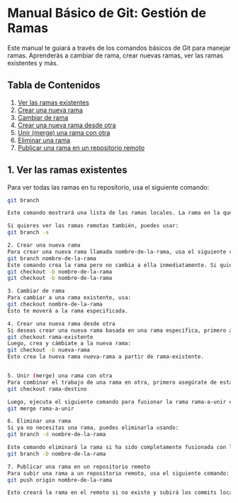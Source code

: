 # Manual Básico de Git: Gestión de Ramas

Este manual te guiará a través de los comandos básicos de Git para manejar ramas. Aprenderás a cambiar de rama, crear nuevas ramas, ver las ramas existentes y más.

## Tabla de Contenidos
1. [Ver las ramas existentes](#ver-las-ramas-existentes)
2. [Crear una nueva rama](#crear-una-nueva-rama)
3. [Cambiar de rama](#cambiar-de-rama)
4. [Crear una nueva rama desde otra](#crear-una-nueva-rama-desde-otra)
5. [Unir (merge) una rama con otra](#unir-merge-una-rama-con-otra)
6. [Eliminar una rama](#eliminar-una-rama)
7. [Publicar una rama en un repositorio remoto](#publicar-una-rama-en-un-repositorio-remoto)

## 1. Ver las ramas existentes

Para ver todas las ramas en tu repositorio, usa el siguiente comando:

```bash
git branch

Este comando mostrará una lista de las ramas locales. La rama en la que te encuentras actualmente estará precedida por un *.

Si quieres ver las ramas remotas también, puedes usar:
git branch -a

2. Crear una nueva rama
Para crear una nueva rama llamada nombre-de-la-rama, usa el siguiente comando:
git branch nombre-de-la-rama
Este comando crea la rama pero no cambia a ella inmediatamente. Si quieres crear y cambiarte a la nueva rama de una vez, puedes usar:
git checkout -b nombre-de-la-rama
git checkout -b nombre-de-la-rama

3. Cambiar de rama
Para cambiar a una rama existente, usa:
git checkout nombre-de-la-rama
Esto te moverá a la rama especificada.

4. Crear una nueva rama desde otra
Si deseas crear una nueva rama basada en una rama específica, primero asegúrate de estar en la rama desde la que quieres partir:
git checkout rama-existente
Luego, crea y cámbiate a la nueva rama:
git checkout -b nueva-rama
Esto crea la nueva rama nueva-rama a partir de rama-existente.


5. Unir (merge) una rama con otra
Para combinar el trabajo de una rama en otra, primero asegúrate de estar en la rama de destino (donde quieres hacer la combinación):
git checkout rama-destino

Luego, ejecuta el siguiente comando para fusionar la rama rama-a-unir en rama-destino:
git merge rama-a-unir

6. Eliminar una rama
Si ya no necesitas una rama, puedes eliminarla usando:
git branch -d nombre-de-la-rama

Este comando eliminará la rama si ha sido completamente fusionada con la rama actual. Si no lo ha sido y aún quieres eliminarla, usa:
git branch -D nombre-de-la-rama

7. Publicar una rama en un repositorio remoto
Para subir una rama a un repositorio remoto, usa el siguiente comando:
git push origin nombre-de-la-rama

Esto creará la rama en el remoto si no existe y subirá los commits locales.


